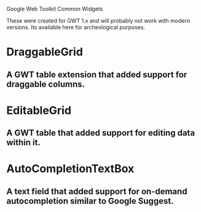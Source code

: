 Google Web Toolkit Common Widgets

These were created for GWT 1.x and will probably not work with modern versions.  Its available here for archeological purposes.

# DraggableGrid
## A GWT table extension that added support for draggable columns.
# EditableGrid
## A GWT table that added support for editing data within it.
# AutoCompletionTextBox
## A text field that added support for on-demand autocompletion similar to Google Suggest.